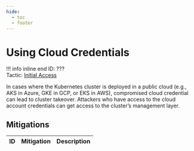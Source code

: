 ```yaml
---
hide:
  - toc
  - footer
---
```


# Using Cloud Credentials

!!! info inline end
    ID: ???<br>
    Tactic: [Initial Access](../InitialAccess/index.md)

In cases where the Kubernetes cluster is deployed in a public cloud (e.g., AKS in Azure, GKE in GCP, or EKS in AWS), compromised cloud credential can lead to cluster takeover. Attackers who have access to the cloud account credentials can get access to the cluster’s management layer.

## Mitigations

|ID|Mitigation|Description|
|--|----------|-----------|